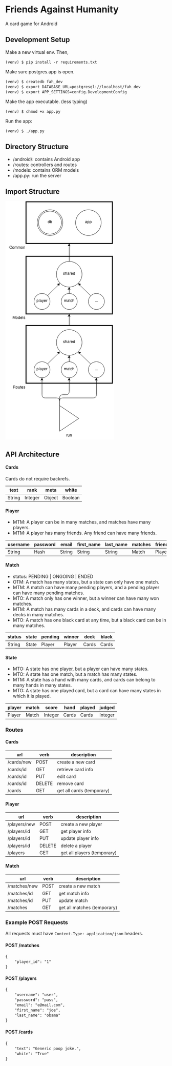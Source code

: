 # Friends Against Humanity
A card game for Android

## Development Setup
Make a new virtual env. Then,
<pre><code>(venv) $ pip install -r requirements.txt</code></pre>

Make sure postgres.app is open.
<pre><code>(venv) $ createdb fah_dev
(venv) $ export DATABASE_URL=postgresql://localhost/fah_dev
(venv) $ export APP_SETTINGS=config.DevelopmentConfig</code></pre>

Make the app executable. (less typing)
<pre><code>(venv) $ chmod +x app.py</code></pre>

Run the app:
<pre><code>(venv) $ ./app.py</code></pre>

## Directory Structure
- /android/: contains Android app
- /routes: controllers and routes
- /models: contains ORM models
- /app.py: run the server

## Import Structure
![arch](./architecture.png)

## API Architecture
#### Cards
Cards do not require backrefs.

|text|rank|meta|white
|----|----|----|----
|String|Integer|Object|Boolean

#### Player
- MTM: A player can be in many matches, and matches have many players.
- MTM: A player has many friends. Any friend can have many friends.

|username|password|email |first_name|last_name|matches|friends|wins   |losses |
|--------|--------|------|----------|---------|-------|-------|-------|-------|
|String  |Hash    |String|String    |String   |Match  |Player |Integer|Integer|

#### Match
- status: PENDING | ONGOING | ENDED
- OTM: A match has many states, but a state can only have one match.
- MTM: A match can have many pending players, and a pending player can have many pending matches.
- MTO: A match only has one winner, but a winner can have many won matches.
- MTM: A match has many cards in a deck, and cards can have many decks in many matches.
- MTO: A match has one black card at any time, but a black card can be in many matches.

|status|state|pending|winner|deck |black|
|------|-----|-------|------|-----|-----|
|String|State|Player |Player|Cards|Cards|

#### State
- MTO: A state has one player, but a player can have many states.
- MTO: A state has one match, but a match has many states.
- MTM: A state has a hand with many cards, and cards can belong to many hands in many states.
- MTO: A state has one played card, but a card can have many states in which it is played.

|player|match|score  |hand   |played|judged |
|------|-----|-------|-------|------|-------|
|Player|Match|Integer|Cards  |Cards |Integer|

### Routes
#### Cards
|url       |verb  |description              |
|----------|------|-------------------------|
|/cards/new|POST  |create a new card        |
|/cards/id |GET   |retrieve card info       |
|/cards/id |PUT   |edit card                |
|/cards/id |DELETE|remove card              |
|/cards    |GET   |get all cards (temporary)|

#### Player
|url         |verb  |description                |
|------------|------|---------------------------|
|/players/new|POST  |create a new player        |
|/players/id |GET   |get player info            |
|/players/id |PUT   |update player info         |
|/players/id |DELETE|delete a player            |
|/players    |GET   |get all players (temporary)|

#### Match
|url         |verb|description                |
|------------|----|---------------------------|
|/matches/new|POST|create a new match         |
|/matches/id |GET |get match info             |
|/matches/id |PUT |update match               |
|/matches    |GET |get all matches (temporary)|

### Example POST Requests
All requests must have <code>Content-Type: application/json</code> headers.
#### POST /matches
<pre><code>{
	"player_id": "1"
}</code></pre>
#### POST /players
<pre><code>{
	"username": "user",
	"password": "pass",
	"email": "e@mail.com",
	"first_name": "joe",
	"last_name": "obama"
}</code></pre>
#### POST /cards
<pre><code>{
	"text": "Generic poop joke.",
	"white": "True"
}</code></pre>